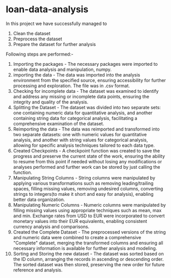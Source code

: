 # loan-data-analysis
In this project we have successfully managed to 
1) Clean the dataset
2) Preprocess the dataset
3) Prepare the dataset for further analysis


Following steps are performed:-

1. Importing the packages - The necessary packages were imported to enable data analysis and manipulation, numpy.
2. importing the data - The data was imported into the analysis environment from the specified source, ensuring accessibility for further processing and exploration.    The file was in .csv format.
3. Checking for incomplete data - The dataset was examined to identify and address any missing or incomplete data points, ensuring the integrity and quality of the      analysis.
4. Splitting the Dataset - The dataset was divided into two separate sets: one containing numeric data for quantitative analysis, and another containing string data for  categorical analysis, facilitating a comprehensive examination of the dataset.
5. Reimporting the data - The data was reimported and transformed into two separate datasets: one with numeric values for quantitative analysis, and another with string  values for categorical analysis, allowing for specific analysis techniques tailored to each data type.
6. Created Checkpoints - A checkpoint function was created to save the progress and preserve the current state of the work, ensuring the ability to resume from this      point if needed without losing any modifications or analyses performed and further work can be stored by just calling the function.
7. Manipulating String Columns - String columns were manipulated by applying various transformations such as removing leading/trailing spaces, filling missing values, removing undesired columns, converting strings to integers(to make it short and easy for analysis), enabling better data organization.
8. Manipulating Numeric Columns - Numeric columns were manipulated by filling missing values using appropriate techniques such as mean, max and min. Exchange rates from USD to EUR were incorporated to convert monetary values into their EUR equivalents, enabling consistent currency analysis and comparisons. 
9. Created the Complete Dataset - The preprocessed versions of the string and numeric data were combined to create a comprehensive "Complete" dataset, merging the transformed columns and ensuring all necessary information is available for further analysis and modeling.
10. Sorting and Storing the new dataset - The dataset was sorted based on the ID column, arranging the records in ascending or descending order. The sorted dataset was then stored, preserving the new order for future reference and analysis.
